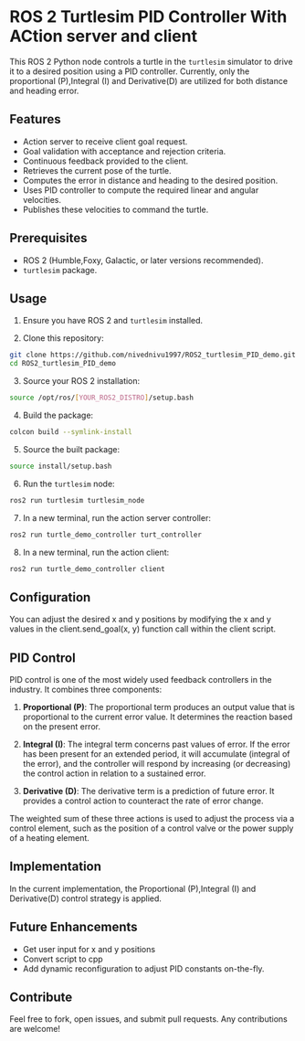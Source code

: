 # ROS 2 Turtlesim PID Controller With ACtion server and client

This ROS 2 Python node controls a turtle in the `turtlesim` simulator to drive it to a desired position using a PID controller. Currently, only the proportional (P),Integral (I) and Derivative(D) are utilized for both distance and heading error.

## Features
- Action server to receive client goal request.
- Goal validation with acceptance and rejection criteria.
- Continuous feedback provided to the client.
- Retrieves the current pose of the turtle.
- Computes the error in distance and heading to the desired position.
- Uses PID controller to compute the required linear and angular velocities.
- Publishes these velocities to command the turtle.

## Prerequisites

- ROS 2 (Humble,Foxy, Galactic, or later versions recommended).
- `turtlesim` package.

## Usage

1. Ensure you have ROS 2 and `turtlesim` installed.

2. Clone this repository:

```bash
git clone https://github.com/nivednivu1997/ROS2_turtlesim_PID_demo.git
cd ROS2_turtlesim_PID_demo
```

3. Source your ROS 2 installation:

```bash
source /opt/ros/[YOUR_ROS2_DISTRO]/setup.bash
```

4. Build the package:

```bash
colcon build --symlink-install
```

5. Source the built package:

```bash
source install/setup.bash
```

6. Run the `turtlesim` node:

```bash
ros2 run turtlesim turtlesim_node
```

7. In a new terminal, run the action server controller:

```bash
ros2 run turtle_demo_controller turt_controller
```

8. In a new terminal, run the action client:

```bash
ros2 run turtle_demo_controller client
```


## Configuration

You can adjust the desired x and y positions by modifying the x and y values in the client.send_goal(x, y) function call within the client script.

## PID Control

PID control is one of the most widely used feedback controllers in the industry. It combines three components:

1. **Proportional (P)**: The proportional term produces an output value that is proportional to the current error value. It determines the reaction based on the present error.

2. **Integral (I)**: The integral term concerns past values of error. If the error has been present for an extended period, it will accumulate (integral of the error), and the controller will respond by increasing (or decreasing) the control action in relation to a sustained error.

3. **Derivative (D)**: The derivative term is a prediction of future error. It provides a control action to counteract the rate of error change. 

The weighted sum of these three actions is used to adjust the process via a control element, such as the position of a control valve or the power supply of a heating element.

## Implementation

In the current implementation, the Proportional (P),Integral (I) and Derivative(D) control strategy is applied. 

## Future Enhancements

- Get user input for x and y positions 
- Convert script to cpp
- Add dynamic reconfiguration to adjust PID constants on-the-fly.

## Contribute

Feel free to fork, open issues, and submit pull requests. Any contributions are welcome!
